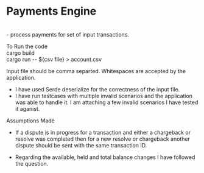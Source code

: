 <h1> Payments Engine </h1> <br />
- process payments for set of input transactions. <br />

To Run the code <br />
cargo build <br />
cargo run -- ${csv file} > account.csv <br />


Input file should be comma separted. Whitespaces are accepted by the application. 

- I have used Serde deserialize for the correctness of the input file.
- I have run testcases with multiple invalid scenarios and the application was able to handle it. I am attaching a few invalid scenarios I have tested it aganist.

Assumptions Made
- If a dispute is in progress for a transaction and either a chargeback or resolve was completed then for a new resolve or chargeback another dispute should be sent with the same transaction ID.

- Regarding the available, held and total balance changes I have followed the question.


